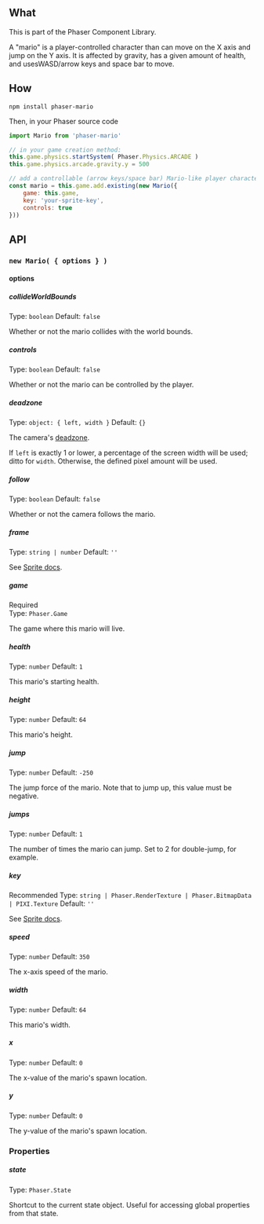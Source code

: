 ## What
This is part of the Phaser Component Library.

A "mario" is a player-controlled character than can move on the X axis and jump on the Y axis. It is affected by gravity, has a given amount of health, and usesWASD/arrow keys and space bar to move.

## How
`npm install phaser-mario`

Then, in your Phaser source code

```js
import Mario from 'phaser-mario'

// in your game creation method:
this.game.physics.startSystem( Phaser.Physics.ARCADE )
this.game.physics.arcade.gravity.y = 500

// add a controllable (arrow keys/space bar) Mario-like player character
const mario = this.game.add.existing(new Mario({
    game: this.game,
    key: 'your-sprite-key',
    controls: true
}))
```

## API

### `new Mario( { options } )`

#### options

##### collideWorldBounds

Type: `boolean`
Default: `false`

Whether or not the mario collides with the world bounds.

##### controls

Type: `boolean`
Default: `false`

Whether or not the mario can be controlled by the player.

##### deadzone

Type: `object: { left, width }`
Default: `{}`

The camera's [deadzone](https://youtu.be/89TRXUm8jMI?t=9s).

If `left` is exactly 1 or lower, a percentage of the screen width will be used; ditto for `width`. Otherwise, the defined pixel amount will be used.

##### follow

Type: `boolean`
Default: `false`

Whether or not the camera follows the mario.

##### frame

Type: `string | number`
Default: `''`

See [Sprite docs](https://phaser.io/docs/2.6.2/Phaser.Sprite.html).

##### game

Required<br>
Type: `Phaser.Game`

The game where this mario will live.

##### health

Type: `number`
Default: `1`

This mario's starting health.

##### height

Type: `number`
Default: `64`

This mario's height.

##### jump

Type: `number`
Default: `-250`

The jump force of the mario. Note that to jump up, this value must be negative.

##### jumps

Type: `number`
Default: `1`

The number of times the mario can jump. Set to 2 for double-jump, for example.

##### key

Recommended
Type: `string | Phaser.RenderTexture | Phaser.BitmapData | PIXI.Texture`
Default: `''`

See [Sprite docs](https://phaser.io/docs/2.6.2/Phaser.Sprite.html).

##### speed

Type: `number`
Default: `350`

The x-axis speed of the mario.

##### width

Type: `number`
Default: `64`

This mario's width.

##### x

Type: `number`
Default: `0`

The x-value of the mario's spawn location.

##### y

Type: `number`
Default: `0`

The y-value of the mario's spawn location.

### Properties

##### state

Type: `Phaser.State`

Shortcut to the current state object. Useful for accessing global properties from that state.
